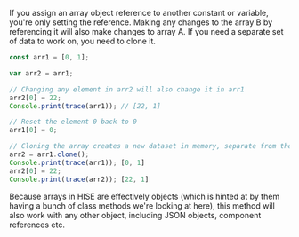 If you assign an array object  reference to another constant or variable, you're only setting the reference. Making any changes to the array B by referencing it will also make changes to array A. If you need a separate set of data to work on, you need to clone it. 

```javascript
const arr1 = [0, 1];

var arr2 = arr1;

// Changing any element in arr2 will also change it in arr1
arr2[0] = 22;
Console.print(trace(arr1)); // [22, 1]

// Reset the element 0 back to 0
arr1[0] = 0;

// Cloning the array creates a new dataset in memory, separate from the original array
arr2 = arr1.clone();
Console.print(trace(arr1)); [0, 1]
arr2[0] = 22;
Console.print(trace(arr2)); [22, 1]
```

Because arrays in HISE are effectively objects (which is hinted at by them having a bunch of class methods we're looking at here), this method will also work with any other object, including JSON objects, component references etc.